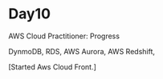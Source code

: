 # Day10

AWS Cloud Practitioner: Progress

DynmoDB,
RDS,
AWS Aurora,
AWS Redshift,


[Started Aws Cloud Front.]
